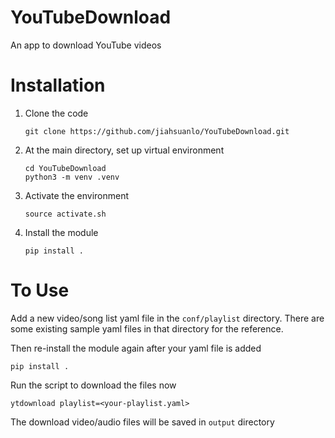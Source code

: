 # YouTubeDownload
An app to download YouTube videos

# Installation
1. Clone the code
    ```
    git clone https://github.com/jiahsuanlo/YouTubeDownload.git
    ```
2. At the main directory, set up virtual environment
   ```
   cd YouTubeDownload
   python3 -m venv .venv
   ```
3. Activate the environment
   ```
   source activate.sh
   ```
4. Install the module
   ```
   pip install .
   ```

# To Use
Add a new video/song list yaml file in the `conf/playlist` directory. There are some existing sample yaml files in that directory for the reference.

Then re-install the module again after your yaml file is added
```
pip install .
```
Run the script to download the files now
```
ytdownload playlist=<your-playlist.yaml>
```

The download video/audio files will be saved in `output` directory